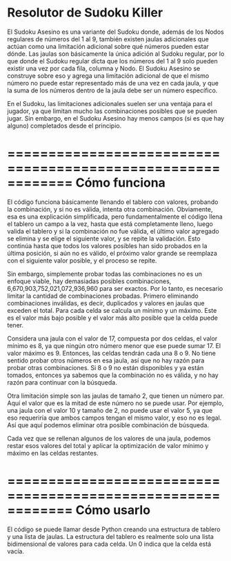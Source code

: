 Resolutor de Sudoku Killer
==============================
El Sudoku Asesino es una variante del Sudoku donde, además de los Nodos regulares de números del 1 al 9,
también existen jaulas adicionales que actúan como una limitación adicional sobre qué números pueden estar dónde.
Las jaulas son básicamente la única adición al Sudoku regular, por lo que donde el Sudoku regular dicta
que los números del 1 al 9 solo pueden existir una vez por cada fila, columna y Nodo. El Sudoku Asesino
se construye sobre eso y agrega una limitación adicional de que el mismo número no puede estar representado más
de una vez en cada jaula, y que la suma de los números dentro de la jaula debe ser un número específico.

En el Sudoku, las limitaciones adicionales suelen ser una ventaja para el jugador, ya que limitan mucho las
combinaciones posibles que se pueden jugar. Sin embargo, en el Sudoku Asesino hay menos campos (si es que hay alguno) completados desde
el principio.

============================================================
Cómo funciona
==============================

El código funciona básicamente llenando el tablero con valores, probando la combinación, y si no es
válida, intenta otra combinación. Obviamente, esa es una explicación simplificada, pero fundamentalmente el
código llena el tablero un campo a la vez, hasta que está completamente lleno, luego valida el tablero
y si la combinación no fue válida, el último valor agregado se elimina y se elige el siguiente valor, y se repite la validación. Esto continúa hasta que todos los valores posibles han sido probados en la última posición, si aún no es válido, el próximo valor grande se reemplaza con el siguiente valor posible,
y el proceso se repite.

Sin embargo, simplemente probar todas las combinaciones no es un enfoque viable, hay demasiadas posibles
combinaciones, 6,670,903,752,021,072,936,960 para ser exactos. Por lo tanto, es necesario limitar la cantidad
de combinaciones probadas. Primero eliminando combinaciones inválidas, es decir, duplicados y valores en
jaulas que exceden el total. Para cada celda se calcula un mínimo y un máximo. Este es el valor más bajo posible y el valor más alto posible que la celda puede tener.

Considera una jaula con el valor de 17, compuesta por dos celdas, el valor mínimo es 8, ya que ningún
otro número menor que ese puede sumar 17. El valor máximo es 9. Entonces, las celdas tendrán cada una 8
o 9. No tiene sentido probar otros números en esa jaula, así que no hay razón para probar otras combinaciones.
Si 8 o 9 no están disponibles y ya están tomados, entonces ya sabemos que la combinación no es válida,
y no hay razón para continuar con la búsqueda.

Otra limitación simple son las jaulas de tamaño 2, que tienen un número par. Aquí el valor que es la mitad
de este número no se puede usar. Por ejemplo, una jaula con el valor 10 y tamaño de 2, no puede usar el
valor 5, ya que eso requeriría que ambos campos tengan el mismo valor, y eso no es legal. Así que aquí
podemos eliminar otra posible combinación de búsqueda.

Cada vez que se rellenan algunos de los valores de una jaula, podemos restar esos valores del total y
aplicar la optimización de valor mínimo y máximo en las celdas restantes.

============================================================
Cómo usarlo
==============================

El código se puede llamar desde Python creando una estructura de tablero y una lista de jaulas. La estructura
del tablero es realmente solo una lista bidimensional de valores para cada celda. Un 0 indica que la celda
está vacía.